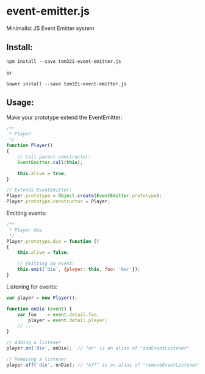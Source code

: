event-emitter.js
================

Minimalist JS Event Emitter system

## Install:

    npm install --save tom32i-event-emitter.js

or

    bower install --save tom32i-event-emitter.js

## Usage:

Make your prototype extend the EventEmitter:

``` javascript
/**
 * Player
 */
function Player()
{
    // Call parent constructor:
    EventEmitter.call(this);

    this.alive = true;
}

// Extends EventEmitter:
Player.prototype = Object.create(EventEmitter.prototype);
Player.prototype.constructor = Player;
```

Emitting events:

``` javascript
/**
 * Player die
 */
Player.prototype.die = function ()
{
    this.alive = false;

    // Emitting an event:
    this.emit('die', {player: this, foo: 'bar'});
}
```

Listening for events:

``` javascript
var player = new Player();

function onDie (event) {
    var foo    = event.detail.foo,
        player = event.detail.player;
    // ...
}

// Adding a listener
player.on('die', onDie);  // "on" is an alias of "addEventListener"

// Removing a listener
player.off('die', onDie); // "off" is an alias of "removeEventListener"
```
